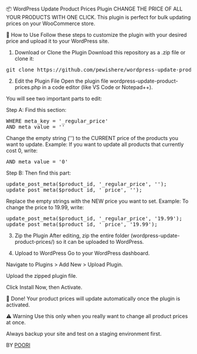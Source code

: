 📦 WordPress Update Product Prices Plugin
CHANGE THE PRICE OF ALL YOUR PRODUCTS WITH ONE CLICK.
This plugin is perfect for bulk updating prices on your WooCommerce store.

🔧 How to Use
Follow these steps to customize the plugin with your desired price and upload it to your WordPress site.

1. Download or Clone the Plugin
Download this repository as a .zip file or clone it:

<pre>git clone https://github.com/pewishere/wordpress-update-product-prices.git</pre>

2. Edit the Plugin File
Open the plugin file wordpress-update-product-prices.php in a code editor (like VS Code or Notepad++).

You will see two important parts to edit:

Step A: Find this section:

<pre>WHERE meta_key = '_regular_price'
AND meta_value = ''</pre>
Change the empty string ('') to the CURRENT price of the products you want to update.
Example: If you want to update all products that currently cost 0, write:

<pre>AND meta_value = '0'</pre>
Step B: Then find this part:

<pre>update_post_meta($product_id, '_regular_price', '');
update_post_meta($product_id, '_price', '');</pre>
Replace the empty strings with the NEW price you want to set.
Example: To change the price to 19.99, write:


<pre>update_post_meta($product_id, '_regular_price', '19.99');
update_post_meta($product_id, '_price', '19.99');</pre>
3. Zip the Plugin
After editing, zip the entire folder (wordpress-update-product-prices/) so it can be uploaded to WordPress.

4. Upload to WordPress
Go to your WordPress dashboard.

Navigate to Plugins > Add New > Upload Plugin.

Upload the zipped plugin file.

Click Install Now, then Activate.

🎉 Done! Your product prices will update automatically once the plugin is activated.

⚠️ Warning
Use this only when you really want to change all product prices at once.

Always backup your site and test on a staging environment first.

BY [POORI](https://github.com/pewishere)
